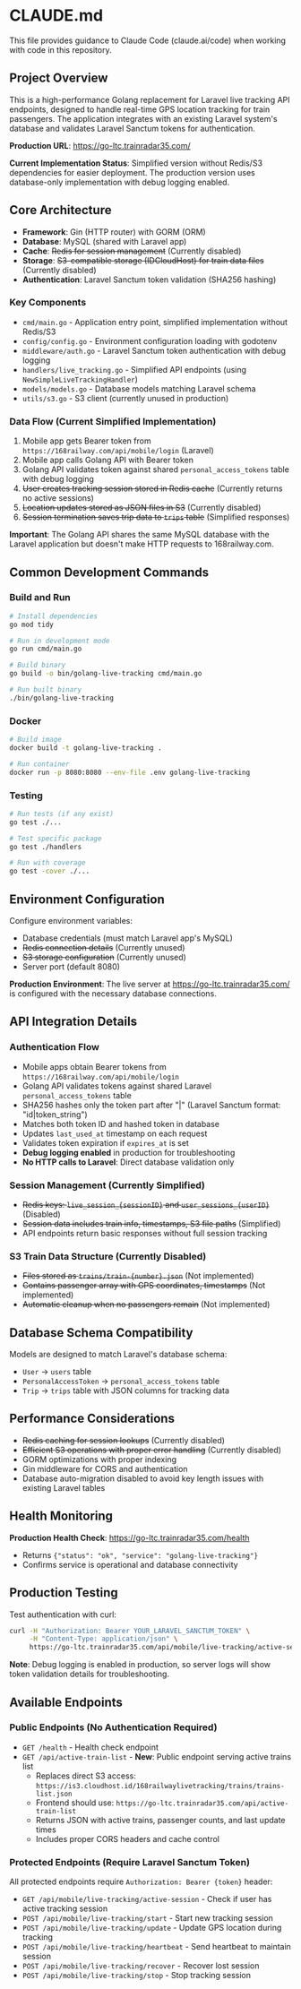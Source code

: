 # CLAUDE.md

This file provides guidance to Claude Code (claude.ai/code) when working with code in this repository.

## Project Overview

This is a high-performance Golang replacement for Laravel live tracking API endpoints, designed to handle real-time GPS location tracking for train passengers. The application integrates with an existing Laravel system's database and validates Laravel Sanctum tokens for authentication.

**Production URL**: https://go-ltc.trainradar35.com/

**Current Implementation Status**: Simplified version without Redis/S3 dependencies for easier deployment. The production version uses database-only implementation with debug logging enabled.

## Core Architecture

- **Framework**: Gin (HTTP router) with GORM (ORM)
- **Database**: MySQL (shared with Laravel app)
- **Cache**: ~~Redis for session management~~ (Currently disabled)
- **Storage**: ~~S3-compatible storage (IDCloudHost) for train data files~~ (Currently disabled)
- **Authentication**: Laravel Sanctum token validation (SHA256 hashing)

### Key Components

- `cmd/main.go` - Application entry point, simplified implementation without Redis/S3
- `config/config.go` - Environment configuration loading with godotenv
- `middleware/auth.go` - Laravel Sanctum token authentication with debug logging
- `handlers/live_tracking.go` - Simplified API endpoints (using `NewSimpleLiveTrackingHandler`)
- `models/models.go` - Database models matching Laravel schema
- `utils/s3.go` - S3 client (currently unused in production)

### Data Flow (Current Simplified Implementation)

1. Mobile app gets Bearer token from `https://168railway.com/api/mobile/login` (Laravel)
2. Mobile app calls Golang API with Bearer token
3. Golang API validates token against shared `personal_access_tokens` table with debug logging
4. ~~User creates tracking session stored in Redis cache~~ (Currently returns no active sessions)
5. ~~Location updates stored as JSON files in S3~~ (Currently disabled)
6. ~~Session termination saves trip data to `trips` table~~ (Simplified responses)

**Important**: The Golang API shares the same MySQL database with the Laravel application but doesn't make HTTP requests to 168railway.com.

## Common Development Commands

### Build and Run
```bash
# Install dependencies
go mod tidy

# Run in development mode
go run cmd/main.go

# Build binary
go build -o bin/golang-live-tracking cmd/main.go

# Run built binary
./bin/golang-live-tracking
```

### Docker
```bash
# Build image
docker build -t golang-live-tracking .

# Run container
docker run -p 8080:8080 --env-file .env golang-live-tracking
```

### Testing
```bash
# Run tests (if any exist)
go test ./...

# Test specific package
go test ./handlers

# Run with coverage
go test -cover ./...
```

## Environment Configuration

Configure environment variables:
- Database credentials (must match Laravel app's MySQL)
- ~~Redis connection details~~ (Currently unused)
- ~~S3 storage configuration~~ (Currently unused)
- Server port (default 8080)

**Production Environment**: The live server at https://go-ltc.trainradar35.com/ is configured with the necessary database connections.

## API Integration Details

### Authentication Flow
- Mobile apps obtain Bearer tokens from `https://168railway.com/api/mobile/login`
- Golang API validates tokens against shared Laravel `personal_access_tokens` table
- SHA256 hashes only the token part after "|" (Laravel Sanctum format: "id|token_string")
- Matches both token ID and hashed token in database
- Updates `last_used_at` timestamp on each request
- Validates token expiration if `expires_at` is set
- **Debug logging enabled** in production for troubleshooting
- **No HTTP calls to Laravel**: Direct database validation only

### Session Management (Currently Simplified)
- ~~Redis keys: `live_session_{sessionID}` and `user_sessions_{userID}`~~ (Disabled)
- ~~Session data includes train info, timestamps, S3 file paths~~ (Simplified)
- API endpoints return basic responses without full session tracking

### S3 Train Data Structure (Currently Disabled)
- ~~Files stored as `trains/train-{number}.json`~~ (Not implemented)
- ~~Contains passenger array with GPS coordinates, timestamps~~ (Not implemented)
- ~~Automatic cleanup when no passengers remain~~ (Not implemented)

## Database Schema Compatibility

Models are designed to match Laravel's database schema:
- `User` -> `users` table
- `PersonalAccessToken` -> `personal_access_tokens` table  
- `Trip` -> `trips` table with JSON columns for tracking data

## Performance Considerations

- ~~Redis caching for session lookups~~ (Currently disabled)
- ~~Efficient S3 operations with proper error handling~~ (Currently disabled)
- GORM optimizations with proper indexing
- Gin middleware for CORS and authentication
- Database auto-migration disabled to avoid key length issues with existing Laravel tables

## Health Monitoring

**Production Health Check**: https://go-ltc.trainradar35.com/health
- Returns `{"status": "ok", "service": "golang-live-tracking"}`
- Confirms service is operational and database connectivity

## Production Testing

Test authentication with curl:
```bash
curl -H "Authorization: Bearer YOUR_LARAVEL_SANCTUM_TOKEN" \
     -H "Content-Type: application/json" \
     https://go-ltc.trainradar35.com/api/mobile/live-tracking/active-session
```

**Note**: Debug logging is enabled in production, so server logs will show token validation details for troubleshooting.

## Available Endpoints

### Public Endpoints (No Authentication Required)
- `GET /health` - Health check endpoint
- `GET /api/active-train-list` - **New**: Public endpoint serving active trains list
  - Replaces direct S3 access: `https://is3.cloudhost.id/168railwaylivetracking/trains/trains-list.json`
  - Frontend should use: `https://go-ltc.trainradar35.com/api/active-train-list`
  - Returns JSON with active trains, passenger counts, and last update times
  - Includes proper CORS headers and cache control

### Protected Endpoints (Require Laravel Sanctum Token)
All protected endpoints require `Authorization: Bearer {token}` header:

- `GET /api/mobile/live-tracking/active-session` - Check if user has active tracking session
- `POST /api/mobile/live-tracking/start` - Start new tracking session
- `POST /api/mobile/live-tracking/update` - Update GPS location during tracking
- `POST /api/mobile/live-tracking/heartbeat` - Send heartbeat to maintain session
- `POST /api/mobile/live-tracking/recover` - Recover lost session
- `POST /api/mobile/live-tracking/stop` - Stop tracking session